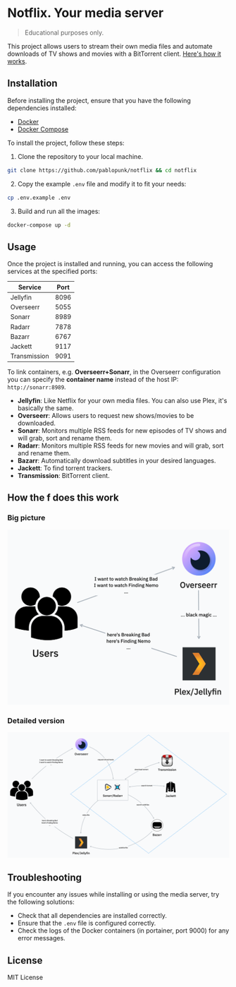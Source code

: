 # Notflix. Your media server

> Educational purposes only.

This project allows users to stream their own media files and automate
  downloads of TV shows and movies with a BitTorrent client.
  [Here's how it works](#how-the-f-does-this-work).

## Installation

Before installing the project, ensure that you have the following dependencies installed:

- [Docker](https://www.docker.com/)
- [Docker Compose](https://docs.docker.com/compose/)

To install the project, follow these steps:

1. Clone the repository to your local machine.

``` bash
git clone https://github.com/pablopunk/notflix && cd notflix
```

2. Copy the example `.env` file and modify it to fit your needs:

``` bash
cp .env.example .env
```

3. Build and run all the images:

``` bash
docker-compose up -d
```


## Usage

Once the project is installed and running, you can access the following services at the specified ports:

| Service          | Port   |
|------------------|--------|
| Jellyfin         | 8096   |
| Overseerr        | 5055   |
| Sonarr           | 8989   |
| Radarr           | 7878   |
| Bazarr           | 6767   |
| Jackett          | 9117   |
| Transmission     | 9091   |

To link containers, e.g. **Overseerr+Sonarr**, in the Overseerr configuration you can
specify the **container name** instead of the host IP: `http://sonarr:8989`.

- **Jellyfin**: Like Netflix for your own media files. You can also use Plex, it's basically the same.
- **Overseerr**: Allows users to request new shows/movies to be
    downloaded.
- **Sonarr**: Monitors multiple RSS feeds for new episodes of TV shows
    and will grab, sort and rename them.
- **Radarr**: Monitors multiple RSS feeds for new movies and will
    grab, sort and rename them.
- **Bazarr**: Automatically download subtitles in your desired languages.
- **Jackett**: To find torrent trackers.
- **Transmission**: BitTorrent client.

## How the f does this work

### Big picture

![small](./diagram-small.png)

### Detailed version

![full](./diagram-full.png)

## Troubleshooting

If you encounter any issues while installing or using the media server, try the following solutions:

- Check that all dependencies are installed correctly.
- Ensure that the `.env` file is configured correctly.
- Check the logs of the Docker containers (in portainer, port 9000) for any error messages.

## License

MIT License

